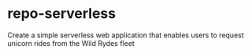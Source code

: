 # repo-serverless
Create a simple serverless web application that enables users to request unicorn rides from the Wild Rydes fleet
